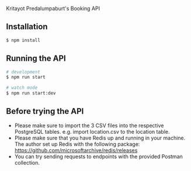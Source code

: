 Kritayot Predalumpaburt's Booking API

## Installation

```bash
$ npm install
```

## Running the API

```bash
# development
$ npm run start

# watch mode
$ npm run start:dev
```

## Before trying the API
- Please make sure to import the 3 CSV files into the respective PostgreSQL tables. e.g. import location.csv to the location table.
- Please make sure that you have Redis up and running in your machine. The author set up Redis with the following package: https://github.com/microsoftarchive/redis/releases
- You can try sending requests to endpoints with the provided Postman collection.